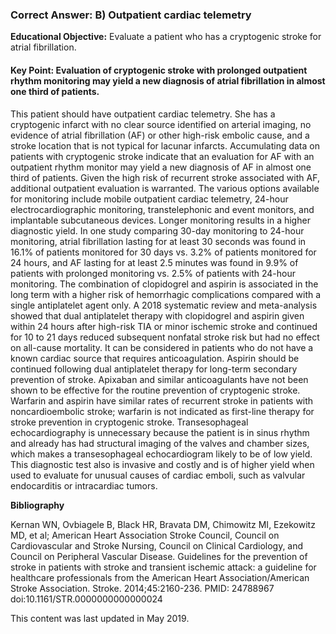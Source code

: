 
### Correct Answer: B) Outpatient cardiac telemetry 

**Educational Objective:** Evaluate a patient who has a cryptogenic stroke for atrial fibrillation.

#### **Key Point:** Evaluation of cryptogenic stroke with prolonged outpatient rhythm monitoring may yield a new diagnosis of atrial fibrillation in almost one third of patients.

This patient should have outpatient cardiac telemetry. She has a cryptogenic infarct with no clear source identified on arterial imaging, no evidence of atrial fibrillation (AF) or other high-risk embolic cause, and a stroke location that is not typical for lacunar infarcts. Accumulating data on patients with cryptogenic stroke indicate that an evaluation for AF with an outpatient rhythm monitor may yield a new diagnosis of AF in almost one third of patients. Given the high risk of recurrent stroke associated with AF, additional outpatient evaluation is warranted. The various options available for monitoring include mobile outpatient cardiac telemetry, 24-hour electrocardiographic monitoring, transtelephonic and event monitors, and implantable subcutaneous devices. Longer monitoring results in a higher diagnostic yield. In one study comparing 30-day monitoring to 24-hour monitoring, atrial fibrillation lasting for at least 30 seconds was found in 16.1% of patients monitored for 30 days vs. 3.2% of patients monitored for 24 hours, and AF lasting for at least 2.5 minutes was found in 9.9% of patients with prolonged monitoring vs. 2.5% of patients with 24-hour monitoring.
The combination of clopidogrel and aspirin is associated in the long term with a higher risk of hemorrhagic complications compared with a single antiplatelet agent only. A 2018 systematic review and meta-analysis showed that dual antiplatelet therapy with clopidogrel and aspirin given within 24 hours after high-risk TIA or minor ischemic stroke and continued for 10 to 21 days reduced subsequent nonfatal stroke risk but had no effect on all-cause mortality. It can be considered in patients who do not have a known cardiac source that requires anticoagulation. Aspirin should be continued following dual antiplatelet therapy for long-term secondary prevention of stroke.
Apixaban and similar anticoagulants have not been shown to be effective for the routine prevention of cryptogenic stroke. Warfarin and aspirin have similar rates of recurrent stroke in patients with noncardioembolic stroke; warfarin is not indicated as first-line therapy for stroke prevention in cryptogenic stroke.
Transesophageal echocardiography is unnecessary because the patient is in sinus rhythm and already has had structural imaging of the valves and chamber sizes, which makes a transesophageal echocardiogram likely to be of low yield. This diagnostic test also is invasive and costly and is of higher yield when used to evaluate for unusual causes of cardiac emboli, such as valvular endocarditis or intracardiac tumors.

**Bibliography**

Kernan WN, Ovbiagele B, Black HR, Bravata DM, Chimowitz MI, Ezekowitz MD, et al; American Heart Association Stroke Council, Council on Cardiovascular and Stroke Nursing, Council on Clinical Cardiology, and Council on Peripheral Vascular Disease. Guidelines for the prevention of stroke in patients with stroke and transient ischemic attack: a guideline for healthcare professionals from the American Heart Association/American Stroke Association. Stroke. 2014;45:2160-236. PMID: 24788967 doi:10.1161/STR.0000000000000024

This content was last updated in May 2019.